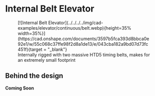 <meta property="og:title" content="Elevator CAD Example: Belt in Tube Continuous">
<meta property="og:type" content="website">
<meta property="og:url" content="https://www.frcdesign.org/cad-examples/elevator/continuous/examples/belt/">
<meta property="og:image" content="https://www.frcdesign.org/img/cad-examples/elevator/continuous/belt.webp">
<meta name="theme-color" content="#4CAE4F">
<meta name="twitter:card" content="summary_large_image">

# Internal Belt Elevator

<figure markdown="span">
[![Internal Belt Elevator](../../../../img/cad-examples/elevator/continuous/belt.webp){height=35% width=35%}](https://cad.onshape.com/documents/3597b5fca393d8bbca0e92e1/w/55c068c37ffe98f2d8a1de13/e/043cba182a9bd07d73fc451f){target = "_blank"}
<figcaption>Internally rigged with two massive HTD5 timing belts, makes for an extremely small footprint</figcaption>
</figure>


## Behind the design
**Coming Soon**
